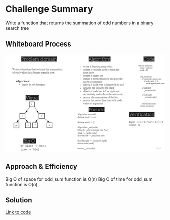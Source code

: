 # Challenge Summary
Write a function that returns the summation of odd numbers in a binary search tree

## Whiteboard Process
![](./odd-summation-tree.jpg)

## Approach & Efficiency
Big O of space for odd_sum function is O(n)
Big O of time for odd_sum function is O(n)

## Solution
[Link to code](./trees/odd_summation.py)
